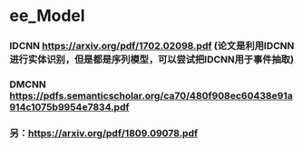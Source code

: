# ee_Model

### IDCNN https://arxiv.org/pdf/1702.02098.pdf (论文是利用IDCNN进行实体识别，但是都是序列模型，可以尝试把IDCNN用于事件抽取)

### DMCNN https://pdfs.semanticscholar.org/ca70/480f908ec60438e91a914c1075b9954e7834.pdf

### 另：https://arxiv.org/pdf/1809.09078.pdf
